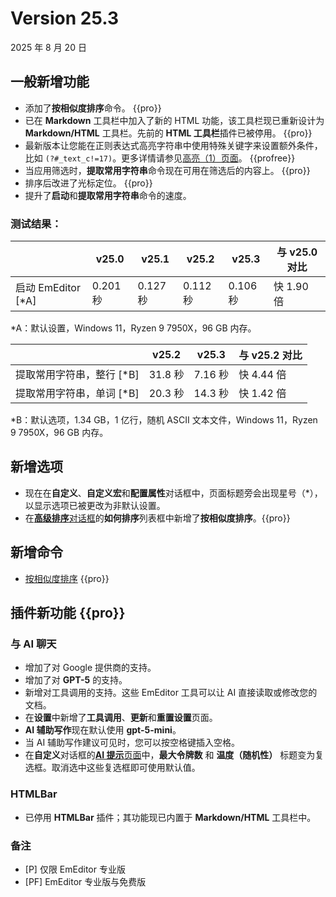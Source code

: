 # Version 25.3

2025 年 8 月 20 日

## 一般新增功能

- 添加了**按相似度排序**命令。 {{pro}}
- 已在 **Markdown** 工具栏中加入了新的 HTML 功能，该工具栏现已重新设计为 **Markdown/HTML** 工具栏。先前的 **HTML 工具栏**插件已被停用。 {{pro}}
- 最新版本让您能在正则表达式高亮字符串中使用特殊关键字来设置额外条件，比如 `(?#_text_c!=17)`。更多详情请参见[高亮（1）页面](../dlg/properties/highlight1/index)。 {{profree}}
- 当应用筛选时，**提取常用字符串**命令现在可用在筛选后的内容上。 {{pro}}
- 排序后改进了光标定位。 {{pro}}
- 提升了**启动**和**提取常用字符串**命令的速度。

### 测试结果：

|  | v25.0 | v25.1 | v25.2 | v25.3 | 与 v25.0 对比 |
| --- | --- | --- | --- | --- | --- |
| 启动 EmEditor \[\*A\] | 0.201 秒 | 0.127 秒 | 0.112 秒 | 0.106 秒 | 快 1.90 倍 |

\*A：默认设置，Windows 11，Ryzen 9 7950X，96 GB 内存。

|  | v25.2 | v25.3 | 与 v25.2 对比 |
| --- | --- | --- | --- |
| 提取常用字符串，整行 \[\*B\] | 31.8 秒 | 7.16 秒 | 快 4.44 倍 |
| 提取常用字符串，单词 \[\*B\] | 20.3 秒 | 14.3 秒 | 快 1.42 倍 |

\*B：默认选项，1.34 GB，1 亿行，随机 ASCII 文本文件，Windows 11，Ryzen 9 7950X，96 GB 内存。

## 新增选项

- 现在在**自定义**、**自定义宏**和**配置属性**对话框中，页面标题旁会出现星号（\*），以显示选项已被更改为非默认设置。
- 在[**高级排序**对话框](../dlg/sort_multi/index)的**如何排序**列表框中新增了**按相似度排序**。{{pro}}

## 新增命令

- [按相似度排序](../cmd/sort/sort_similarity) {{pro}}


## 插件新功能 {{pro}}

### 与 AI 聊天
- 增加了对 Google 提供商的支持。
- 增加了对 **GPT-5** 的支持。
- 新增对工具调用的支持。这些 EmEditor 工具可以让 AI 直接读取或修改您的文档。
- 在**设置**中新增了**工具调用**、**更新**和**重置设置**页面。
- **AI 辅助写作**现在默认使用 **gpt-5-mini**。
- 当 AI 辅助写作建议可见时，您可以按空格键插入空格。
- 在**自定义**对话框的[**AI 提示**页面](../dlg/customize/ai_list/index)中，**最大令牌数** 和 **温度（随机性）** 标题变为复选框。取消选中这些复选框即可使用默认值。

### HTMLBar
- 已停用 **HTMLBar** 插件；其功能现已内置于 **Markdown/HTML** 工具栏中。

### 备注

- \[P\] 仅限 EmEditor 专业版
- \[PF\] EmEditor 专业版与免费版